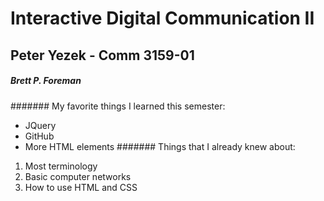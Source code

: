 # Interactive Digital Communication II </h1>

## Peter Yezek - Comm 3159-01 </h2>

##### Brett P. Foreman </h5>

####### My favorite things I learned this semester:
* JQuery
* GitHub
* More HTML elements
####### Things that I already knew about:
1. Most terminology
2. Basic computer networks
3. How to use HTML and CSS
